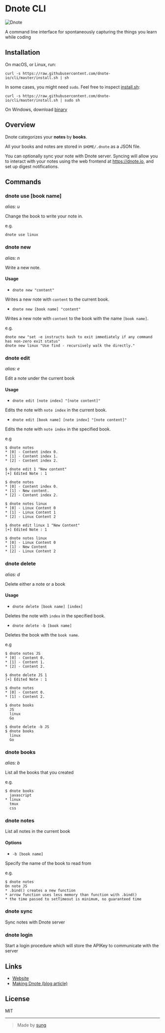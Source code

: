 # Dnote CLI

![Dnote](assets/main.png)

A command line interface for spontaneously capturing the things you learn while coding

## Installation

On macOS, or Linux, run:

    curl -s https://raw.githubusercontent.com/dnote-io/cli/master/install.sh | sh

In some cases, you might need `sudo`. Feel free to inspect [install.sh](https://github.com/dnote-io/cli/blob/master/install.sh):

    curl -s https://raw.githubusercontent.com/dnote-io/cli/master/install.sh | sudo sh

On Windows, download [binary](https://github.com/dnote-io/cli/releases)

## Overview

Dnote categorizes your **notes** by **books**.

All your books and notes are stored in `$HOME/.dnote` as a JSON file.

You can optionally sync your note with Dnote server. Syncing will allow you to interact with your notes using the web frontend at https://dnote.io, and set up digest notifications.

## Commands

### dnote use [book name]
*alias: u*

Change the book to write your note in.

e.g.

    dnote use linux

### dnote new
*alias: n*

Write a new note.

#### Usage

* `dnote new "content"`

Writes a new note with `content` to the current book.

* `dnote new [book name] "content"`

Writes a new note with `content` to the book with the name `[book name]`.


e.g.

    dnote new "set -e instructs bash to exit immediately if any command has non-zero exit status"
    dnote new linux "Use find - recursively walk the directly."

### dnote edit
*alias: e*

Edit a note under the current book

#### Usage

* `dnote edit [note index] "[note content]"`

Edits the note with `note index` in the current book.

* `dnote edit [book name] [note index] "[note content]"`

Edits the note with `note index` in the specified book.

e.g

    $ dnote notes
    * [0] - Content index 0.
    * [1] - Content index 1.
    * [2] - Content index 2.

    $ dnote edit 1 "New content"
    [+] Edited Note : 1

    $ dnote notes
    * [0] - Content index 0.
    * [1] - New content.
    * [2] - Content index 2.

    $ dnote notes linux
    * [0] - Linux Content 0
    * [1] - Linux Content 1
    * [2] - Linux Content 2

    $ dnote edit linux 1 "New Content"
    [+] Edited Note : 1

    $ dnote notes linux
    * [0] - Linux Content 0
    * [1] - New Content
    * [2] - Linux Content 2

### dnote delete
*alias: d*

Delete either a note or a book

#### Usage

* `dnote delete [book name] [index]`

Deletes the note with `index` in the specified book.

* `dnote delete -b [book name]`

Deletes the book with the `book name`.

e.g

    $ dnote notes JS
    * [0] - Content 0.
    * [1] - Content 1.
    * [2] - Content 2.

    $ dnote delete JS 1
    [+] Edited Note : 1

    $ dnote notes
    * [0] - Content 0.
    * [1] - Content 2.

    $ dnote books
      JS
      linux
      Go

    $ dnote delete -b JS
    $ dnote books
      linux
      Go


### dnote books
*alias: b*

List all the books that you created

e.g.

    $ dnote books
      javascript
    * linux
      tmux
      css

### dnote notes

List all notes in the current book

#### Options

* `-b [book name]`

Specify the name of the book to read from

e.g.

    $ dnote notes
    On note JS
    * .bind() creates a new function
    * arrow function uses less memory than function with .bind()
    * the time passed to setTimeout is minimum, no guaranteed time

### dnote sync

Sync notes with Dnote server

### dnote login

Start a login procedure which will store the APIKey to communicate with the server

## Links

* [Website](https://dnote.io)
* [Making Dnote (blog article)](https://sungwoncho.io/making-dnote/)

## License

MIT

-------

> Made by [sung](https://sungwoncho.io)

